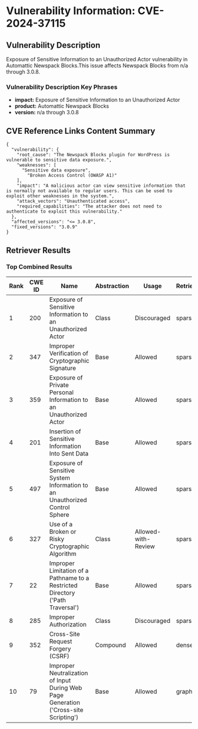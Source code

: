 # Vulnerability Information: CVE-2024-37115

## Vulnerability Description
Exposure of Sensitive Information to an Unauthorized Actor vulnerability in Automattic Newspack Blocks.This issue affects Newspack Blocks from n/a through 3.0.8.

### Vulnerability Description Key Phrases
- **impact:** Exposure of Sensitive Information to an Unauthorized Actor
- **product:** Automattic Newspack Blocks
- **version:** n/a through 3.0.8

## CVE Reference Links Content Summary
```
{
  "vulnerability": {
    "root_cause": "The Newspack Blocks plugin for WordPress is vulnerable to sensitive data exposure.",
    "weaknesses": [
      "Sensitive data exposure",
        "Broken Access Control (OWASP A1)"
    ],
    "impact": "A malicious actor can view sensitive information that is normally not available to regular users. This can be used to exploit other weaknesses in the system.",
    "attack_vectors": "Unauthenticated access",
    "required_capabilities": "The attacker does not need to authenticate to exploit this vulnerability."
  },
  "affected_versions": "<= 3.0.8",
  "fixed_versions": "3.0.9"
}
```

## Retriever Results

### Top Combined Results

| Rank | CWE ID | Name | Abstraction | Usage  | Retrievers | Individual Scores |
|------|--------|------|-------------|-------|------------|-------------------|
| 1 | 200 | Exposure of Sensitive Information to an Unauthorized Actor | Class | Discouraged | sparse | 0.048 |
| 2 | 347 | Improper Verification of Cryptographic Signature | Base | Allowed | sparse | 0.045 |
| 3 | 359 | Exposure of Private Personal Information to an Unauthorized Actor | Base | Allowed | sparse | 0.044 |
| 4 | 201 | Insertion of Sensitive Information Into Sent Data | Base | Allowed | sparse | 0.044 |
| 5 | 497 | Exposure of Sensitive System Information to an Unauthorized Control Sphere | Base | Allowed | sparse | 0.042 |
| 6 | 327 | Use of a Broken or Risky Cryptographic Algorithm | Class | Allowed-with-Review | sparse | 0.042 |
| 7 | 22 | Improper Limitation of a Pathname to a Restricted Directory ('Path Traversal') | Base | Allowed | sparse | 0.042 |
| 8 | 285 | Improper Authorization | Class | Discouraged | sparse | 0.041 |
| 9 | 352 | Cross-Site Request Forgery (CSRF) | Compound | Allowed | dense | 0.558 |
| 10 | 79 | Improper Neutralization of Input During Web Page Generation ('Cross-site Scripting') | Base | Allowed | graph | 0.002 |

